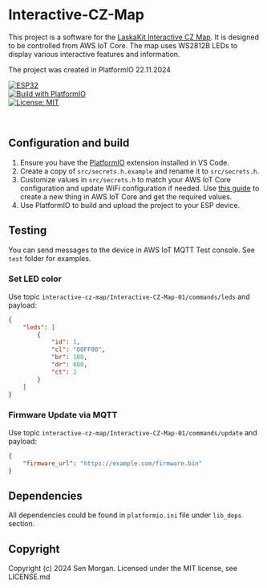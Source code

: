 # Interactive-CZ-Map

This project is a software for the [LaskaKit Interactive CZ Map](https://www.laskakit.cz/laskakit-interaktivni-mapa-cr-ws2812b/). It is designed to be controlled from AWS IoT Core. The map uses WS2812B LEDs to display various interactive features and information.

The project was created in PlatformIO 22.11.2024

[![ESP32](https://img.shields.io/badge/ESP-32-000000.svg?longCache=true&style=flat&colorA=AA101F)](https://www.espressif.com/en/products/socs/esp32)<br>
[![Build with PlatformIO](https://img.shields.io/badge/Build%20with-PlatformIO-orange)](https://platformio.org/)<br>
[![License: MIT](https://img.shields.io/badge/License-MIT-brightgreen.svg)](https://opensource.org/licenses/MIT)

<br>

## Configuration and build
1. Ensure you have the [PlatformIO](https://platformio.org/) extension installed in VS Code.
3. Create a copy of `src/secrets.h.example` and rename it to `src/secrets.h`.
4. Customize values in `src/secrets.h` to match your AWS IoT Core configuration and update WiFi configuration if needed. Use [this guide](https://aws.amazon.com/ru/blogs/compute/building-an-aws-iot-core-device-using-aws-serverless-and-an-esp32/) to create a new thing in AWS IoT Core and get the required values.
5. Use PlatformIO to build and upload the project to your ESP device.

## Testing
You can send messages to the device in AWS IoT MQTT Test console. See `test` folder for examples.

### Set LED color
Use topic `interactive-cz-map/Interactive-CZ-Map-01/commands/leds` and payload:
```json
{
    "leds": [
        {
            "id": 1,
            "cl": "00FF00",
            "br": 100,
            "dr": 600,
            "ct": 2
        }
    ]
}
```

### Firmware Update via MQTT
Use topic `interactive-cz-map/Interactive-CZ-Map-01/commands/update` and payload:
```json
{
    "firmware_url": "https://example.com/firmware.bin"
}
```

## Dependencies
All dependencies could be found in `platformio.ini` file under `lib_deps` section.

## Copyright
Copyright (c) 2024 Sen Morgan. Licensed under the MIT license, see LICENSE.md